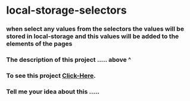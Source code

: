 # local-storage-selectors
### when select any values from the selectors the values will be stored in local-storage and this values will be added to the elements of the pages
### The description of this project ..... above ^
### To see this project [Click-Here](https://anwartareka.github.io/local-storage-selectors/).
### Tell me your idea about this .....
